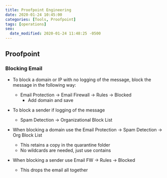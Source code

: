 ```yaml
---
title: Proofpoint Engineering
date: 2020-01-24 10:45:00
categories: [Tools, Proofpoint]
tags: [operations]
seo:
  date_modified: 2020-01-24 11:48:25 -0500
---
```

## Proofpoint

### Blocking Email
- To block a domain or IP with no logging of the message, block the message in the following way:
  - Email Protection -> Email Firewall -> Rules -> Blocked
    - Add domain and save
- To block a sender if logging of the message
  - Spam Detection -> Organizational Block List

- When blocking a domain use the Email Protection -> Spam Detection -> Org
Block List
  - This retains a copy in the quarantine folder
  - No wildcards are needed, just use contains
- When blocking a sender use Email FW -> Rules -> Blocked
  - This drops the email all together


